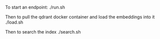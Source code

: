 To start an endpoint:
./run.sh

Then to pull the qdrant docker container and load the embeddings into it
./load.sh

Then to search the index
./search.sh 

